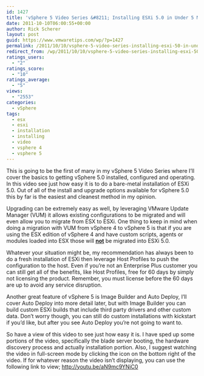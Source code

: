 ```yaml
---
id: 1427
title: 'vSphere 5 Video Series &#8211; Installing ESXi 5.0 in Under 5 Minutes'
date: 2011-10-10T06:00:55+00:00
author: Rick Scherer
layout: post
guid: https://www.vmwaretips.com/wp/?p=1427
permalink: /2011/10/10/vsphere-5-video-series-installing-esxi-50-in-under-5-minutes/
redirect_from: /wp/2011/10/10/vsphere-5-video-series-installing-esxi-50-in-under-5-minutes/
ratings_users:
  - "2"
ratings_score:
  - "10"
ratings_average:
  - "5"
views:
  - "2553"
categories:
  - vSphere
tags:
  - esx
  - esxi
  - installation
  - installing
  - video
  - vsphere 4
  - vsphere 5
---
```

This is going to be the first of many in my vSphere 5 Video Series where I&#8217;ll cover the basics to getting vSphere 5.0 installed, configured and operating. In this video see just how easy it is to do a bare-metal installation of ESXi 5.0. Out of all of the install and upgrade options available for vSphere 5.0 this by far is the easiest and cleanest method in my opinion.

Upgrading can be extremely easy as well, by leveraging VMware Update Manager (VUM) it allows existing configurations to be migrated and will even allow you to migrate from ESX to ESXi. One thing to keep in mind when doing a migration with VUM from vSphere 4 to vSphere 5 is that if you are using the ESX edition of vSphere 4 and have custom scripts, agents or modules loaded into ESX those will **<span style="text-decoration: underline;">not</span>** be migrated into ESXi 5.0.

Whatever your situation might be, my recommendation has always been to do a fresh installation of ESXi then leverage Host Profiles to push the configuration to the host. Even if you&#8217;re not an Enterprise Plus customer you can still get all of the benefits, like Host Profiles, free for 60 days by simply not licensing the product. Remember, you must license before the 60 days are up to avoid any service disruption.

Another great feature of vSphere 5 is Image Builder and Auto Deploy, I&#8217;ll cover Auto Deploy into more detail later, but with Image Builder you can build custom ESXi builds that include third party drivers and other custom data. Don&#8217;t worry though, you can still do custom installations with kickstart if you&#8217;d like, but after you see Auto Deploy you&#8217;re not going to want to.

So have a view of this video to see just how easy it is. I have sped up some portions of the video, specifically the blade server booting, the hardware discovery process and actually installation portion. Also, I suggest watching the video in full-screen mode by clicking the icon on the bottom right of the video. If for whatever reason the video isn&#8217;t displaying, you can use the following link to view; <a title="Installing ESXi 5.0 in Under 5 Minutes" href="http://youtu.be/aN9mc9YNiC0" target="_blank">http://youtu.be/aN9mc9YNiC0</a>